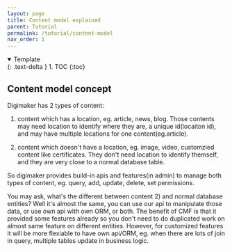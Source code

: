 ```yaml
---
layout: page
title: Content model explained
parent: Tutorial
permalink: /tutorial/content-model
nav_order: 1
---
```


<details open markdown="block">
  <summary>
    Template
  </summary>
  {: .text-delta }
1. TOC
{:toc}
</details>

## Content model concept


Digimaker has 2 types of content: 

1) content which has a location, eg. article, news, blog. Those contents may need location to identify where they are, a unique id(locaiton id), and may have multiple locations for one content(eg.article).

2) content which doesn't have a location, eg. image, video, customzied content like certificates. They don't need location to identify themself, and they are very close to a normal database table.


So digimaker provides build-in apis and features(in admin) to manage both types of content, eg. query, add, update, delete, set permissions.

You may ask, what's the different between content 2) and normal database entities? Well it's almost the same, you can use our api to manipulate those data, or use own api with own ORM, or both. The benefit of CMF is that it provided some features already so you don't need to do duplicated work on almost same feature on different entities. However, for customized features it will be more flexiable to have own api/ORM, eg. when there are lots of join in query, multiple tables update in business logic.
